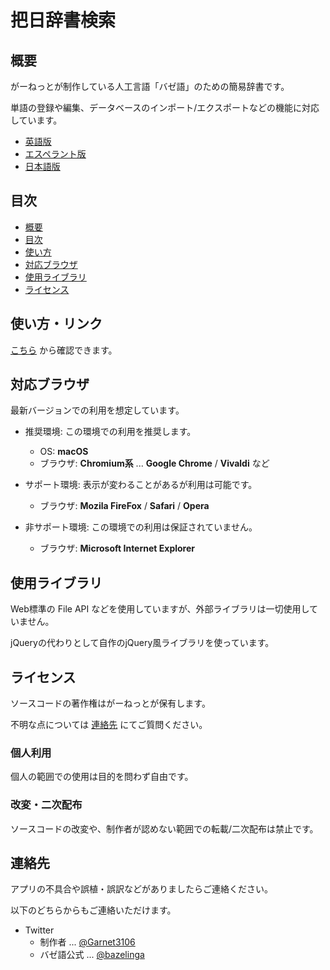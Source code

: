# 把日辞書検索

## 概要

がーねっとが制作している人工言語「バゼ語」のための簡易辞書です。

単語の登録や編集、データベースのインポート/エクスポートなどの機能に対応しています。

- [英語版](en/)
- [エスペラント版](eo/)
- [日本語版](ja/)

## 目次

- [概要](#概要)
- [目次](#目次)
- [使い方](#使い方)
- [対応ブラウザ](#対応ブラウザ)
- [使用ライブラリ](#使用ライブラリ)
- [ライセンス](#ライセンス)

## 使い方・リンク

[こちら](how_to_use.md) から確認できます。

## 対応ブラウザ

最新バージョンでの利用を想定しています。

- 推奨環境: この環境での利用を推奨します。

    - OS: **macOS**
    - ブラウザ: **Chromium系** ... **Google Chrome** / **Vivaldi** など

- サポート環境: 表示が変わることがあるが利用は可能です。

    - ブラウザ: **Mozila FireFox** / **Safari** / **Opera**

- 非サポート環境: この環境での利用は保証されていません。

    - ブラウザ: **Microsoft Internet Explorer**

## 使用ライブラリ

Web標準の File API などを使用していますが、外部ライブラリは一切使用していません。

jQueryの代わりとして自作のjQuery風ライブラリを使っています。

## ライセンス

ソースコードの著作権はがーねっとが保有します。

不明な点については [連絡先](##連絡先) にてご質問ください。

### 個人利用

個人の範囲での使用は目的を問わず自由です。

### 改変・二次配布

ソースコードの改変や、制作者が認めない範囲での転載/二次配布は禁止です。

## 連絡先

アプリの不具合や誤植・誤訳などがありましたらご連絡ください。

以下のどちらからもご連絡いただけます。

- Twitter
    - 制作者 ... [@Garnet3106](https://twitter.com/Garnet3106)
    - バゼ語公式 ... [@bazelinga](https://twitter.com/bazelinga)
